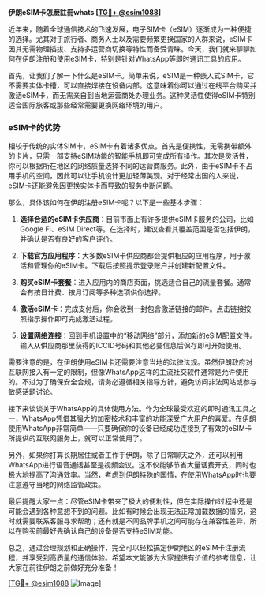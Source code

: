**伊朗eSIM卡怎麽註冊whats [[TG💪+ @esim1088](https://t.me/s/esim1088)]**

近年来，随着全球通信技术的飞速发展，电子SIM卡（eSIM）逐渐成为一种便捷的选择。尤其对于旅行者、商务人士以及需要频繁更换国家的人群来说，eSIM卡因其无需物理插拔、支持多运营商切换等特性而备受青睐。今天，我们就来聊聊如何在伊朗注册和使用eSIM卡，特别是针对WhatsApp等即时通讯工具的应用。

首先，让我们了解一下什么是eSIM卡。简单来说，eSIM是一种嵌入式SIM卡，它不需要实体卡槽，可以直接焊接在设备内部。这意味着你可以通过在线平台购买并激活eSIM卡，而无需亲自到当地运营商处办理业务。这种灵活性使得eSIM卡特别适合国际旅客或那些经常需要更换网络环境的用户。

### eSIM卡的优势

相较于传统的实体SIM卡，eSIM卡有着诸多优点。首先是便携性，无需携带额外的卡片，只需一部支持eSIM功能的智能手机即可完成所有操作。其次是灵活性，你可以根据所在地区的网络质量选择不同的运营商服务。此外，由于eSIM卡不占用手机的空间，因此可以让手机设计更加轻薄美观。对于经常出国的人来说，eSIM卡还能避免因更换实体卡而导致的服务中断问题。

那么，具体该如何在伊朗注册eSIM卡呢？以下是一些基本步骤：

1. **选择合适的eSIM卡供应商**：目前市面上有许多提供eSIM卡服务的公司，比如Google Fi、eSIM Direct等。在选择时，建议查看其覆盖范围是否包括伊朗，并确认是否有良好的客户评价。

2. **下载官方应用程序**：大多数eSIM卡供应商都会提供相应的应用程序，用于激活和管理你的eSIM卡。下载后按照提示登录账户并创建新配置文件。

3. **购买eSIM卡套餐**：进入应用内的商店页面，挑选适合自己的流量套餐。通常会有按日计费、按月订阅等多种选项供你选择。

4. **激活eSIM卡**：完成支付后，你会收到一封包含激活链接的邮件。点击链接按照指示操作即可完成激活过程。

5. **设置网络连接**：回到手机设置中的“移动网络”部分，添加新的eSIM配置文件。输入从供应商那里获得的ICCID号码和其他必要信息后保存即可开始使用。

需要注意的是，在伊朗使用eSIM卡还需要注意当地的法律法规。虽然伊朗政府对互联网接入有一定的限制，但像WhatsApp这样的主流社交软件通常是允许使用的。不过为了确保安全合规，请务必遵循相关指导方针，避免访问非法网站或参与敏感话题讨论。

接下来谈谈关于WhatsApp的具体使用方法。作为全球最受欢迎的即时通讯工具之一，WhatsApp凭借其强大的加密技术和丰富的功能深受广大用户的喜爱。在伊朗使用WhatsApp非常简单——只要确保你的设备已经成功连接到了有效的eSIM卡所提供的互联网服务上，就可以正常使用了。

另外，如果你打算长期居住或者工作于伊朗，除了日常聊天之外，还可以利用WhatsApp进行语音通话甚至是视频会议。这不仅能够节省大量话费开支，同时也极大地提高了沟通效率。当然，考虑到伊朗特殊的国情，在使用WhatsApp时也要注意遵守当地的网络监管政策。

最后提醒大家一点：尽管eSIM卡带来了极大的便利性，但在实际操作过程中还是可能会遇到各种意想不到的问题。比如有时候会出现无法正常加载数据的情况，这时就需要联系客服寻求帮助；还有就是不同品牌手机之间可能存在兼容性差异，所以在购买前最好先确认自己的设备是否支持eSIM功能。

总之，通过合理规划和正确操作，完全可以轻松搞定伊朗地区的eSIM卡注册流程，并享受到高质量的通信体验。希望本文能够为大家提供有价值的参考信息，让大家在前往伊朗之前做好充分准备！

[[TG💪+ @esim1088](https://t.me/s/esim1088) ![Image](https://i.postimg.cc/4NQfJmqS/Snipaste-2025-05-13-00-14-12.png)]